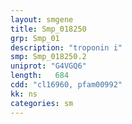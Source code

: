 ```yaml
---
layout: smgene
title: Smp_018250
grp: Smp_01
description: "troponin i"
smp: Smp_018250.2
uniprot: "G4VGQ6"
length:   684
cdd: "cl16960, pfam00992"
kk: ns
categories: sm
---
```

